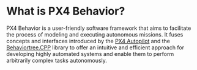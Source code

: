 # What is PX4 Behavior?

PX4 Behavior is a user-friendly software framework that aims to facilitate the process of modeling and executing autonomous missions. It fuses concepts and interfaces introduced by the [PX4 Autopilot](https://github.com/PX4/PX4-Autopilot) and the [Behaviortree.CPP](https://github.com/BehaviorTree/BehaviorTree.CPP) library to offer an intuitive and efficient approach for developing highly automated systems and enable them to perform arbitrarily complex tasks autonomously.
